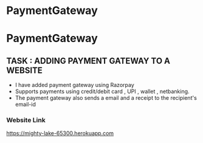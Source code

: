 # PaymentGateway
# PaymentGateway
## TASK : ADDING PAYMENT GATEWAY TO A WEBSITE
- I have added payment gateway using Razorpay
- Supports payments using credit/debit card , UPI , wallet , netbanking.
- The payment gateway also sends a email and a receipt to the recipient's email-id

### Website Link
https://mighty-lake-65300.herokuapp.com
